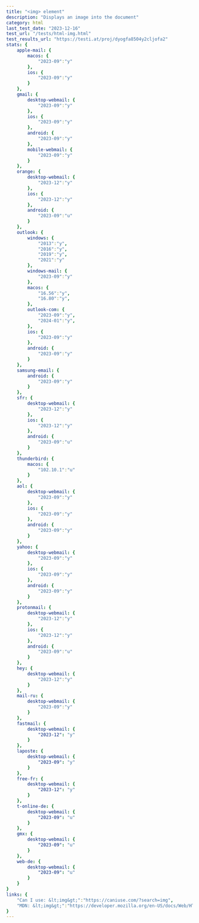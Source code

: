 ```yaml
---
title: "<img> element"
description: "Displays an image into the document"
category: html
last_test_date: "2023-12-16"
test_url: "/tests/html-img.html"
test_results_url: "https://testi.at/proj/dyogfa8504y2cljofa2"
stats: {
    apple-mail: {
        macos: {
            "2023-09":"y"
        },
        ios: {
            "2023-09":"y"
        }
    },
    gmail: {
        desktop-webmail: {
            "2023-09":"y"
        },
        ios: {
            "2023-09":"y"
        },
        android: {
            "2023-09":"y"
        },
        mobile-webmail: {
            "2023-09":"y"
        }
    },
    orange: {
        desktop-webmail: {
            "2023-12":"y"
        },
        ios: {
            "2023-12":"y"
        },
        android: {
            "2023-09":"u"
        }
    },
    outlook: {
        windows: {
            "2013":"y",
            "2016":"y",
            "2019":"y",
            "2021":"y"
        },
        windows-mail: {
            "2023-09":"y"
        },
        macos: {
            "16.56":"y",
            "16.80":"y",
        },
        outlook-com: {
            "2023-09":"y",
            "2024-01":"y",
        },
        ios: {
            "2023-09":"y"
        },
        android: {
            "2023-09":"y"
        }
    },
    samsung-email: {
        android: {
            "2023-09":"y"
        }
    },
    sfr: {
        desktop-webmail: {
            "2023-12":"y"
        },
        ios: {
            "2023-12":"y"
        },
        android: {
            "2023-09":"u"
        }
    },
    thunderbird: {
        macos: {
            "102.10.1":"u"
        }
    },
    aol: {
        desktop-webmail: {
            "2023-09":"y"
        },
        ios: {
            "2023-09":"y"
        },
        android: {
            "2023-09":"y"
        }
    },
    yahoo: {
        desktop-webmail: {
            "2023-09":"y"
        },
        ios: {
            "2023-09":"y"
        },
        android: {
            "2023-09":"y"
        }
    },
    protonmail: {
        desktop-webmail: {
            "2023-12":"y"
        },
        ios: {
            "2023-12":"y"
        },
        android: {
            "2023-09":"u"
        }
    },
    hey: {
        desktop-webmail: {
            "2023-12":"y"
        }
    },
    mail-ru: {
        desktop-webmail: {
            "2023-09":"y"
        }
    },
    fastmail: {
        desktop-webmail: {
            "2023-12": "y"
        }
    },
    laposte: {
        desktop-webmail: {
            "2023-09": "y"
        }
    },
    free-fr: {
        desktop-webmail: {
            "2023-12": "y"
        }
    },
    t-online-de: {
        desktop-webmail: {
            "2023-09": "u"
        }
    },
    gmx: {
        desktop-webmail: {
            "2023-09": "u"
        }
    },
    web-de: {
        desktop-webmail: {
            "2023-09": "u"
        }
    }
}
links: {
    "Can I use: &lt;img&gt;":"https://caniuse.com/?search=img",
    "MDN: &lt;img&gt;":"https://developer.mozilla.org/en-US/docs/Web/HTML/Element/img"
}
---
```

